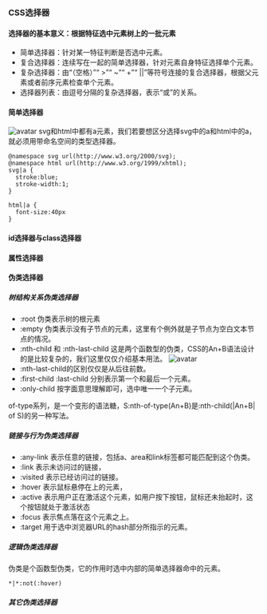 ### CSS选择器

#### 选择器的基本意义：根据特征选中元素树上的一批元素
* 简单选择器：针对某一特征判断是否选中元素。
* 复合选择器：连续写在一起的简单选择器，针对元素自身特征选择单个元素。
* 复杂选择器：由“（空格）”“ >”“ ~”“ +”“ ||”等符号连接的复合选择器，根据父元素或者前序元素检查单个元素。
* 选择器列表：由逗号分隔的复杂选择器，表示“或”的关系。

#### 简单选择器
![avatar](https://static001.geekbang.org/resource/image/4c/ce/4c9ac78870342dc802137ea9c848c0ce.png)
svg和html中都有a元素，我们若要想区分选择svg中的a和html中的a，就必须用带命名空间的类型选择器。
```
@namespace svg url(http://www.w3.org/2000/svg);
@namespace html url(http://www.w3.org/1999/xhtml);
svg|a {
  stroke:blue;
  stroke-width:1;
}

html|a {
  font-size:40px
}
```

#### id选择器与class选择器
#### 属性选择器
#### 伪类选择器
##### 树结构关系伪类选择器
* :root 伪类表示树的根元素
* :empty 伪类表示没有子节点的元素，这里有个例外就是子节点为空白文本节点的情况。
* :nth-child 和 :nth-last-child 这是两个函数型的伪类，CSS的An+B语法设计的是比较复杂的，我们这里仅仅介绍基本用法。
![avatar](https://static001.geekbang.org/resource/image/1e/a9/1ebdba2978a22c13844d108318b271a9.png)
* :nth-last-child的区别仅仅是从后往前数。
* :first-child :last-child 分别表示第一个和最后一个元素。
* :only-child 按字面意思理解即可，选中唯一一个子元素。

of-type系列，是一个变形的语法糖，S:nth-of-type(An+B)是:nth-child(|An+B| of S)的另一种写法。

##### 链接与行为伪类选择器
* :any-link 表示任意的链接，包括a、area和link标签都可能匹配到这个伪类。
* :link 表示未访问过的链接， 
* :visited 表示已经访问过的链接。
* :hover 表示鼠标悬停在上的元素，
* :active 表示用户正在激活这个元素，如用户按下按钮，鼠标还未抬起时，这个按钮就处于激活状态
* :focus 表示焦点落在这个元素之上。
* :target 用于选中浏览器URL的hash部分所指示的元素。

##### 逻辑伪类选择器
伪类是个函数型伪类，它的作用时选中内部的简单选择器命中的元素。
```
*|*:not(:hover)
```

##### 其它伪类选择器
